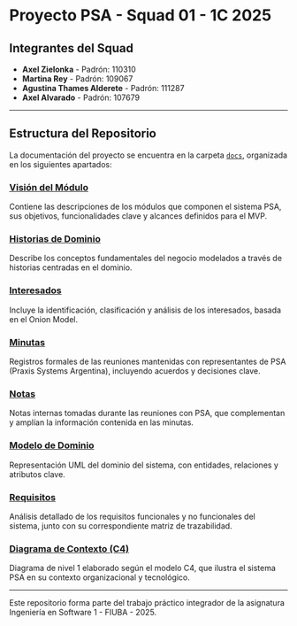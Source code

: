 # Proyecto PSA - Squad 01 - 1C 2025

## Integrantes del Squad

- **Axel Zielonka** - Padrón: 110310
- **Martina Rey** - Padrón: 109067
- **Agustina Thames Alderete** - Padrón: 111287
- **Axel Alvarado** - Padrón: 107679

---

## Estructura del Repositorio

La documentación del proyecto se encuentra en la carpeta [`docs`](./docs), organizada en los siguientes apartados:

### [Visión del Módulo](./docs/Vision%20del%20Modulo)
Contiene las descripciones de los módulos que componen el sistema PSA, sus objetivos, funcionalidades clave y alcances definidos para el MVP.

### [Historias de Dominio](./docs/Historias%20de%20Dominio)
Describe los conceptos fundamentales del negocio modelados a través de historias centradas en el dominio.

### [Interesados](./docs/Interesados)
Incluye la identificación, clasificación y análisis de los interesados, basada en el Onion Model.

### [Minutas](./docs/Minutas)
Registros formales de las reuniones mantenidas con representantes de PSA (Praxis Systems Argentina), incluyendo acuerdos y decisiones clave.

### [Notas](./docs/Notas)
Notas internas tomadas durante las reuniones con PSA, que complementan y amplían la información contenida en las minutas.

### [Modelo de Dominio](./docs/Modelo%20de%20Dominio)
Representación UML del dominio del sistema, con entidades, relaciones y atributos clave.

### [Requisitos](./docs/Requisitos)
Análisis detallado de los requisitos funcionales y no funcionales del sistema, junto con su correspondiente matriz de trazabilidad.

### [Diagrama de Contexto (C4)](./docs/Diagrama%20de%20Contexto%20C4)
Diagrama de nivel 1 elaborado según el modelo C4, que ilustra el sistema PSA en su contexto organizacional y tecnológico.

---

Este repositorio forma parte del trabajo práctico integrador de la asignatura Ingeniería en Software 1 - FIUBA - 2025.

